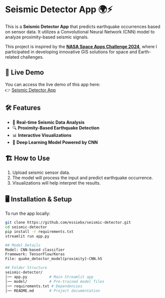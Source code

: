 # Seismic Detector App 🌍⚡

This is a **Seismic Detector App** that predicts earthquake occurrences based on sensor data. It utilizes a Convolutional Neural Network (CNN) model to analyze proximity-based seismic signals.

This project is inspired by the **[NASA Space Apps Challenge 2024](https://www.spaceappschallenge.org/nasa-space-apps-2024/challenges/)**, where I participated in developing innovative GIS solutions for space and Earth-related challenges.  
## 🚀 Live Demo
You can access the live demo of this app here:  
👉 [Seismic Detector App](https://essiebx-seismic-detector-app-y8yl7w.streamlit.app/)

## 🛠 Features
- 📡 **Real-time Seismic Data Analysis**
- 🔍 **Proximity-Based Earthquake Detection**
- 📊 **Interactive Visualizations**
- 🧠 **Deep Learning Model Powered by CNN**

## 🏗️ How to Use
1. Upload seismic sensor data.
2. The model will process the input and predict earthquake occurrence.
3. Visualizations will help interpret the results.

## 🖥️ Installation & Setup
To run the app locally:
```bash
git clone https://github.com/essiebx/seismic-detector.git
cd seismic-detector
pip install -r requirements.txt
streamlit run app.py

## Model Details
Model: CNN-based classifier
Framework: TensorFlow/Keras
File: quake_detector_model(proximity)-CNN.h5

## Folder Structure
seismic-detector/
│── app.py          # Main Streamlit app
│── model/          # Pre-trained model files
│── requirements.txt # Dependencies
│── README.md       # Project documentation
